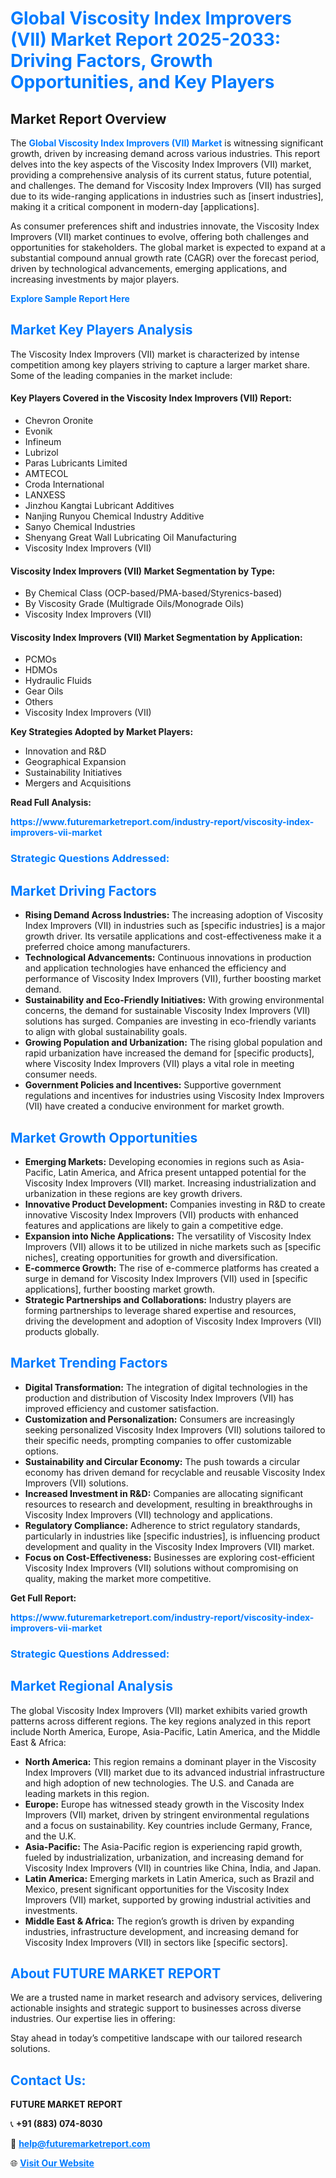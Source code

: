 <h1 style="color: #007BFF;">Global Viscosity Index Improvers (VII) Market Report 2025-2033: Driving Factors, Growth Opportunities, and Key Players</h1>

<section id="overview">
<h2>Market Report Overview</h2>
<p>The <a href="https://www.futuremarketreport.com/industry-report/viscosity-index-improvers-vii-market" style="color: #007BFF; text-decoration: none;"><strong>Global Viscosity Index Improvers (VII) Market</strong></a> is witnessing significant growth, driven by increasing demand across various industries. This report delves into the key aspects of the Viscosity Index Improvers (VII) market, providing a comprehensive analysis of its current status, future potential, and challenges. The demand for Viscosity Index Improvers (VII) has surged due to its wide-ranging applications in industries such as [insert industries], making it a critical component in modern-day [applications].</p>
<p>As consumer preferences shift and industries innovate, the Viscosity Index Improvers (VII) market continues to evolve, offering both challenges and opportunities for stakeholders. The global market is expected to expand at a substantial compound annual growth rate (CAGR) over the forecast period, driven by technological advancements, emerging applications, and increasing investments by major players.</p>
</section>

<section id="overview">
<p><a href="https://www.futuremarketreport.com/request-sample/reportId=101111" style="color: #007BFF; text-decoration: none;"><strong>Explore Sample Report Here</strong></a></p>
</section>

<section id="key-players">
<h2 style="color: #007BFF;">Market Key Players Analysis</h2>
<p>The Viscosity Index Improvers (VII) market is characterized by intense competition among key players striving to capture a larger market share. Some of the leading companies in the market include:</p>
<h4>Key Players Covered in the Viscosity Index Improvers (VII) Report:</h4>
<ul><li>Chevron Oronite</li><li>Evonik</li><li>Infineum</li><li>Lubrizol</li><li>Paras Lubricants Limited</li><li>AMTECOL</li><li>Croda International</li><li>LANXESS</li><li>Jinzhou Kangtai Lubricant Additives</li><li>Nanjing Runyou Chemical Industry Additive</li><li>Sanyo Chemical Industries</li><li>Shenyang Great Wall Lubricating Oil Manufacturing</li><li>Viscosity Index Improvers (VII)</li></ul>
<h4>Viscosity Index Improvers (VII) Market Segmentation by Type:</h4>
<ul><li>By Chemical Class (OCP-based/PMA-based/Styrenics-based)</li><li>By Viscosity Grade (Multigrade Oils/Monograde Oils)</li><li>Viscosity Index Improvers (VII)</li></ul>

<h4>Viscosity Index Improvers (VII) Market Segmentation by Application:</h4>
<ul><li>PCMOs</li><li>HDMOs</li><li>Hydraulic Fluids</li><li>Gear Oils</li><li>Others</li><li>Viscosity Index Improvers (VII)</li></ul>
<p><strong>Key Strategies Adopted by Market Players:</strong></p>
<ul>
<li>Innovation and R&D</li>
<li>Geographical Expansion</li>
<li>Sustainability Initiatives</li>
<li>Mergers and Acquisitions</li>
</ul>
</section>

<section>
<p><strong>Read Full Analysis: </strong></p><a href="https://www.futuremarketreport.com/industry-report/viscosity-index-improvers-vii-market" style="color: #007BFF; text-decoration: none;"><strong>https://www.futuremarketreport.com/industry-report/viscosity-index-improvers-vii-market</strong></a>
<h3 style="color: #007BFF;">Strategic Questions Addressed:</h3>
</section>

<section id="driving-factors">
<h2 style="color: #007BFF;">Market Driving Factors</h2>
<ul>
<li><strong>Rising Demand Across Industries:</strong> The increasing adoption of Viscosity Index Improvers (VII) in industries such as [specific industries] is a major growth driver. Its versatile applications and cost-effectiveness make it a preferred choice among manufacturers.</li>
<li><strong>Technological Advancements:</strong> Continuous innovations in production and application technologies have enhanced the efficiency and performance of Viscosity Index Improvers (VII), further boosting market demand.</li>
<li><strong>Sustainability and Eco-Friendly Initiatives:</strong> With growing environmental concerns, the demand for sustainable Viscosity Index Improvers (VII) solutions has surged. Companies are investing in eco-friendly variants to align with global sustainability goals.</li>
<li><strong>Growing Population and Urbanization:</strong> The rising global population and rapid urbanization have increased the demand for [specific products], where Viscosity Index Improvers (VII) plays a vital role in meeting consumer needs.</li>
<li><strong>Government Policies and Incentives:</strong> Supportive government regulations and incentives for industries using Viscosity Index Improvers (VII) have created a conducive environment for market growth.</li>
</ul>
</section>

<section id="growth-opportunities">
<h2 style="color: #007BFF;">Market Growth Opportunities</h2>
<ul>
<li><strong>Emerging Markets:</strong> Developing economies in regions such as Asia-Pacific, Latin America, and Africa present untapped potential for the Viscosity Index Improvers (VII) market. Increasing industrialization and urbanization in these regions are key growth drivers.</li>
<li><strong>Innovative Product Development:</strong> Companies investing in R&D to create innovative Viscosity Index Improvers (VII) products with enhanced features and applications are likely to gain a competitive edge.</li>
<li><strong>Expansion into Niche Applications:</strong> The versatility of Viscosity Index Improvers (VII) allows it to be utilized in niche markets such as [specific niches], creating opportunities for growth and diversification.</li>
<li><strong>E-commerce Growth:</strong> The rise of e-commerce platforms has created a surge in demand for Viscosity Index Improvers (VII) used in [specific applications], further boosting market growth.</li>
<li><strong>Strategic Partnerships and Collaborations:</strong> Industry players are forming partnerships to leverage shared expertise and resources, driving the development and adoption of Viscosity Index Improvers (VII) products globally.</li>
</ul>
</section>

<section id="trending-factors">
<h2 style="color: #007BFF;">Market Trending Factors</h2>
<ul>
<li><strong>Digital Transformation:</strong> The integration of digital technologies in the production and distribution of Viscosity Index Improvers (VII) has improved efficiency and customer satisfaction.</li>
<li><strong>Customization and Personalization:</strong> Consumers are increasingly seeking personalized Viscosity Index Improvers (VII) solutions tailored to their specific needs, prompting companies to offer customizable options.</li>
<li><strong>Sustainability and Circular Economy:</strong> The push towards a circular economy has driven demand for recyclable and reusable Viscosity Index Improvers (VII) solutions.</li>
<li><strong>Increased Investment in R&D:</strong> Companies are allocating significant resources to research and development, resulting in breakthroughs in Viscosity Index Improvers (VII) technology and applications.</li>
<li><strong>Regulatory Compliance:</strong> Adherence to strict regulatory standards, particularly in industries like [specific industries], is influencing product development and quality in the Viscosity Index Improvers (VII) market.</li>
<li><strong>Focus on Cost-Effectiveness:</strong> Businesses are exploring cost-efficient Viscosity Index Improvers (VII) solutions without compromising on quality, making the market more competitive.</li>
</ul>
</section>

<section>
<p><strong>Get Full Report: </strong></p><a href="https://www.futuremarketreport.com/industry-report/viscosity-index-improvers-vii-market" style="color: #007BFF; text-decoration: none;"><strong>https://www.futuremarketreport.com/industry-report/viscosity-index-improvers-vii-market</strong></a>
<h3 style="color: #007BFF;">Strategic Questions Addressed:</h3>
</section>


<section id="regional-analysis">
<h2 style="color: #007BFF;">Market Regional Analysis</h2>
<p>The global Viscosity Index Improvers (VII) market exhibits varied growth patterns across different regions. The key regions analyzed in this report include North America, Europe, Asia-Pacific, Latin America, and the Middle East & Africa:</p>
<ul>
<li><strong>North America:</strong> This region remains a dominant player in the Viscosity Index Improvers (VII) market due to its advanced industrial infrastructure and high adoption of new technologies. The U.S. and Canada are leading markets in this region.</li>
<li><strong>Europe:</strong> Europe has witnessed steady growth in the Viscosity Index Improvers (VII) market, driven by stringent environmental regulations and a focus on sustainability. Key countries include Germany, France, and the U.K.</li>
<li><strong>Asia-Pacific:</strong> The Asia-Pacific region is experiencing rapid growth, fueled by industrialization, urbanization, and increasing demand for Viscosity Index Improvers (VII) in countries like China, India, and Japan.</li>
<li><strong>Latin America:</strong> Emerging markets in Latin America, such as Brazil and Mexico, present significant opportunities for the Viscosity Index Improvers (VII) market, supported by growing industrial activities and investments.</li>
<li><strong>Middle East & Africa:</strong> The region’s growth is driven by expanding industries, infrastructure development, and increasing demand for Viscosity Index Improvers (VII) in sectors like [specific sectors].</li>
</ul>
</section>

<footer>
<h2 style="color: #007BFF;">About FUTURE MARKET REPORT</h2>
<p>We are a trusted name in market research and advisory services, delivering actionable insights and strategic support to businesses across diverse industries. Our expertise lies in offering:</p>

<p>Stay ahead in today’s competitive landscape with our tailored research solutions.</p>

<h2 style="color: #007BFF;">Contact Us:</h2>
<p><strong>FUTURE MARKET REPORT</strong></p>
<p>📞 <strong>+91 (883) 074-8030</strong></p>
<p>📧 <strong><a href="mailto:help@futuremarketreport.com" style="color: #007BFF;">help@futuremarketreport.com</a></strong></p>
<p>🌐 <strong><a href="https://www.futuremarketreport.com/" style="color: #007BFF;">Visit Our Website</a></strong></p>
</footer>